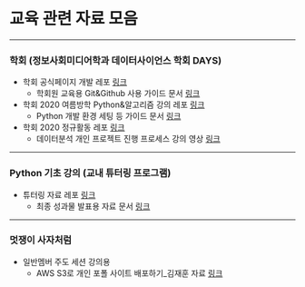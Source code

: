# 교육 관련 자료 모음
--------------------------------------------------------
### 학회 (정보사회미디어학과 데이터사이언스 학회 DAYS)
- 학회 공식페이지 개발 레포 [링크](https://github.com/jaehoonkimm/days-about-page_DAYS)  
  - 학회원 교육용 Git&Github 사용 가이드 문서 [링크](https://github.com/jaehoonkimm/Education_resource/blob/master/DAYS%20%ED%94%84%EB%A1%9C%EC%A0%9D%ED%8A%B8%EB%A5%BC%20%EC%9C%84%ED%95%9C%20Git%26Github%20%EC%82%AC%EC%9A%A9%ED%95%B4%EB%B3%B4%EA%B8%B0_JaehoonKim.pdf)  
- 학회 2020 여름방학 Python&알고리즘 강의 레포 [링크](https://github.com/jaehoonkimm/DAYS_Python-Summer-Class)  
  - Python 개발 환경 세팅 등 가이드 문서 [링크](https://github.com/jaehoonkimm/Education_resource/blob/master/DAYS_%EC%84%B8%EC%85%98%20%EC%A4%80%EB%B9%84%20%EC%95%88%EB%82%B4%EC%84%9C.pdf)
- 학회 2020 정규활동 레포 [링크](https://github.com/jaehoonkimm/2020-2_DAYS_session)  
  - 데이터분석 개인 프로젝트 진행 프로세스 강의 영상 [링크](https://www.youtube.com/watch?v=_OBXYMScFbU)
--------------------------------------------------------
### Python 기초 강의 (교내 튜터링 프로그램)
- 튜터링 자료 레포 [링크](https://github.com/jaehoonkimm/2020-2_Python_Tutoring)  
  - 최종 성과물 발표용 자료 문서 [링크](https://github.com/jaehoonkimm/Education_resource/blob/master/2020-2%ED%95%99%EA%B8%B0%20%ED%8A%9C%ED%84%B0%EB%A7%81%20%EC%84%B1%EA%B3%BC%EB%AC%BC%20%EB%B0%9C%ED%91%9C%EC%9E%90%EB%A3%8C_Anaconda.pdf)
--------------------------------------------------------
### 멋쟁이 사자처럼
- 일반멤버 주도 세션 강의용
  - AWS S3로 개인 포폴 사이트 배포하기_김재훈 자료 [링크](https://github.com/jaehoonkimm/Education_resource/blob/master/AWS%20S3%EB%A1%9C%20%EA%B0%9C%EC%9D%B8%20%ED%8F%AC%ED%8F%B4%20%EC%82%AC%EC%9D%B4%ED%8A%B8%20%EB%B0%B0%ED%8F%AC%ED%95%98%EA%B8%B0_%EA%B9%80%EC%9E%AC%ED%9B%88.pdf)
